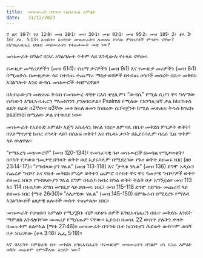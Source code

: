 ```yaml
---
title:  መዝሙራት በጥንቱ የእስራኤል አምልኮ
date:   31/12/2023
---
```


`ኛ ዜና 16፡7፤ ነህ 12፡8፤ መዝ 18፡1፤ መዝ 30፡1፤ መዝ 92፡1፣ መዝ 95፡2፣ መዝ 105፡ 2፤ ቆላ 3፡16፤ ያዕ. 5፡13ን አንብቡ። አንዳንድ መዝሙራትን ለመጻፍ ያነሳሱ ምክንያቶች ምንድን ናቸው? የእግዚአብሔር ህዝብ መዝሙራቱን የተጠቀሙት መቼ ነው?`

መዝሙራት በግልና በጋራ አገልግሎት ጥቅም ላይ እንዲውሉ የተጻፉ ናቸው።

የሙዚቃ መሣሪያዎችን (መዝ 61፡1)፣ የዜማ ቃናዎችን (መዝ 9፡1) እና የሙዚቃ መሪዎችን (መዝ 8፡1) በሚጠቅሱ በሙዚቃው ላይ በተሰጡ ተጨማሪ ማስታወሻዎች በተሰጡ ሀሳቦች መሰረት በቤተ መቅደስ አገልግሎት እንደ ውዳሴ መዝሙሮች ተዘምረዋል።

በእብራውያን መጽሐፍ ቅዱስ የመዝሙረ ዳዊት ርእስ ቴሂሊም፣ “ውዳሴ” የሚል ሲሆን ዋና ዓላማው የሆነውን እግዚአብሔርን ማመስገንን ያንጸባርቃል። Psalms የሚለው የእንግሊዝኛ ቃል ከክርስቶስ ልደት በፊት በ2ኛውና በ3ኛው መቶ ክፍለ ዘመን ከነበረው ሴፕቱጀንት ከሚል መጽሐፍ ቅዱስ ከግሪኩ psalmoi ከሚለው ቃል የተወሰደ ነው።

መዝሙራት የአይሁድ አምልኮ እጅግ አስፈላጊ ክፍል ነበሩ። ለምሳሌ በቤተ መቅደስ ምርቃት ወቅት፤ በሃይማኖታዊ ክብረ በዓላት ላይ፤ በሰልፍ ወቅት፤ እና የኪዳኑ ታቦት በኢየሩሳሌም ባረፈ ጊዜ ጥቅም ላይ ውለዋል።

“የማእረግ መዝሙሮች” (መዝ 120-134)፤ የመንፈሳዊ ጉዞ መዝሙሮች በመባል የሚታወቁት፣ በሶስት የታወቁ ዓመታዊ በዓላት ወቅት ወደ ኢየሩሳሌም በሚደረገው የጉዞ ወቅት ይዘመሩ ነበር (ዘፀ 23፡14-17)። “የግብጻውያን ሃሌል” (መዝ 113-118) እና “ታላቁ ሃሌል” (መዝ 136) ደግሞ አዲሱን የጨረቃ ግብዣ እና የቤተ መቅደስ ምረቃ ወቅትን ጨምሮ በሶስት ዋና ዋና ዓመታዊ ግብዣዎች ወቅት ይዘመሩ ነበር። የግብጻውያን ሃሌል ደግም በፋሲካ ክብረ በዓል ወቅት ትልቅ ቦታ አግኝቷል። መዝ 113 እና 114 በፋሲካው ድግስ መግቢያ ላይ ይዘመሩ ነበር፤ መዝ 115-118 ደግሞ በድግሱ መጨረሻ ላይ ይዘመሩ ነበር (ማቴ 26፡30)። ”ዕለታዊው ሃሌል” (መዝ.145-150) በምኩራብ በሚደረጉ የማለዳ አገልግሎቶች ዕለታዊ ጸሎቶች ውስጥ ተጠቃልሎ ነበር።

መዝሙራት የህዝቡን አምልኮ የሚያጅቡ ብቻ ሳይሆኑ ሰዎች እግዚአብሔርን በቤተ መቅደሱ እንዴት ማምለክ እንዳለባቸው መመሪያ የሚሰጡም ናቸው። ኢየሱስ በመዝ. 22 ውስጥ ያሉትን ቃላት በመጠቀም ጸልዮአል (ማቴ 27፡46)። መዝሙራት በጥንቱ ቤተ ክርስቲያን ሕይወት ውስጥም ወሳኝ ቦታ ነበራቸው (ቆላ 3፡16፤ ኤፌ 5፡19)።

`እኛ በእርግጥ በምድራዊ ቤተ መቅደስ እግዚአብሔርን ባናመልክም መዝሙራትን በግልም ሆነ በጋራ አምልኮ ወቅት መጠቀም የምንችለው እንዴት ነው?`